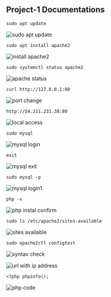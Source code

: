 ## Project-1 Documentations

`sudo apt update`

![sudo apt update](./Sudo%20Apt%20Update.PNG)

`sudo apt install apache2`

![install apache2](./Install%20Apache2.PNG)

`sudo systemctl status apache2`

![apache status](./Apache%20Status.PNG)

`curl http://127.0.0.1:80`

![port change](./change%20to%20port%2080.PNG)

`http://54.211.231.38:80`

![local access](./local%20access%20proof.PNG)

`sudo mysql`

![mysql login](./mysql%20login.PNG)

`exit`

![mysql exit](./mysql%20exit.PNG)

`sudo mysql -p`

![mysql login1](./Mysql%20login1.PNG)

`php -v`

![php instal confirm](./php%20instal%20confirm.PNG)

`sudo ls /etc/apache2/sites-available`

![sites available](./new%20file%20in%20site.PNG)

`sudo apache2ctl configtest`

![syntax check](./syntax%20check.PNG)

![url with ip address](./url%20with%20ip%20address.PNG)

`<?php
phpinfo();`

![php code](./php%20intall%20final%20result.PNG)










